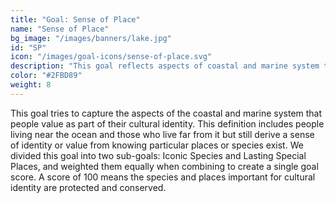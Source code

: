 ```yaml
---
title: "Goal: Sense of Place"
name: "Sense of Place"
bg_image: "/images/banners/lake.jpg"
id: "SP"
icon: "/images/goal-icons/sense-of-place.svg"
description: "This goal reflects aspects of coastal and marine system that people value as part of their cultural identity."
color: "#2FBD89"
weight: 8
---
```



This goal tries to capture the aspects of the coastal and marine system that people value as part of their cultural identity. This definition includes people living near the ocean and those who live far from it but still derive a sense of identity or value from knowing particular places or species exist. We divided this goal into two sub-goals: Iconic Species and Lasting Special Places, and weighted them equally when combining to create a single goal score. A score of 100 means the species and places important for cultural identity are protected and conserved.

